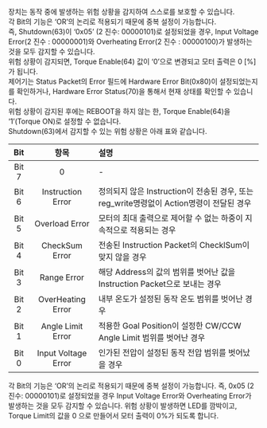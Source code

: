 장치는 동작 중에 발생하는 위험 상황을 감지하여 스스로를 보호할 수 있습니다.  
각 Bit의 기능은 ‘OR’의 논리로 적용되기 때문에 중복 설정이 가능합니다.  
즉, Shutdown(63)이 ‘0x05’ (2 진수: 00000101)로 설정되었을 경우, Input Voltage Error(2 진수 : 00000001)와 Overheating Error(2 진수 : 00000100)가 발생하는 것을 모두 감지할 수 있습니다.  
위험 상황이 감지되면, Torque Enable(64) 값이 ‘0’으로 변경되고 모터 출력은 0 [%]가 됩니다.  
제어기는 Status Packet의 Error 필드에 Hardware Error Bit(0x80)이 설정되었는지를 확인하거나, Hardware Error Status(70)을 통해서 현재 상태를 확인할 수 있습니다.  
위험 상황이 감지된 후에는 REBOOT을 하지 않는 한, Torque Enable(64)을 ‘1’(Torque ON)로 설정할 수 없습니다.  
Shutdown(63)에서 감지할 수 있는 위험 상황은 아래 표와 같습니다.

|Bit   | 항목     | 설명     |
| :---------: | :-------------: | :------------- |
|Bit 7|0|-|
|Bit 6|Instruction Error|정의되지 않은 Instruction이 전송된 경우, 또는 reg_write명령없이 Action명령이 전달된 경우|
|Bit 5|Overload Error|모터의 최대 출력으로 제어할 수 없는 하중이 지속적으로 적용되는 경우|
|Bit 4|CheckSum Error|전송된 Instruction Packet의 ChecklSum이 맞지 않을 경우|
|Bit 3|Range Error|해당 Address의 값의 범위를 벗어난 값을 Instruction Packet으로 보내는 경우|
|Bit 2|OverHeating Error|내부 온도가 설정된 동작 온도 범위를 벗어난 경우|
|Bit 1|Angle Limit Error|적용한 Goal Position이 설정한 CW/CCW Angle Limit 범위를 벗어난 경우|
|Bit 0|Input Voltage Error|인가된 전압이 설정된 동작 전압 범위를 벗어났을 경우|

각 Bit의 기능은 ‘OR’의 논리로 적용되기 때문에 중복 설정이 가능합니다. 즉, 0x05 (2 진수: 00000101)로 설정되었을 경우 Input Voltage Error와 Overheating Error가 발생하는 것을 모두 감지할 수 있습니다.
위험 상황이 발생하면 LED를 깜박이고, Torque Limit의 값을 0 으로 만들어서 모터 출력이 0%가 되도록 합니다.
